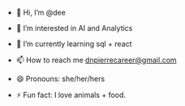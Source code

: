 - 👋 Hi, I’m @dee

- 👀 I’m interested in AI and Analytics 

- 🌱 I’m currently learning sql + react


- 📫 How to reach me dnpierrecareer@gmail.com



- 😄 Pronouns: she/her/hers




- ⚡ Fun fact: I love animals + food.

<!---
FCell777/FCell777 is a ✨ special ✨ repository because its `README.md` (this file) appears on your GitHub profile.
You can click the Preview link to take a look at your changes.
--->
